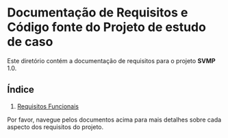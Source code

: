 # Documentação de Requisitos e Código fonte do Projeto de estudo de caso

Este diretório contém a documentação de requisitos para o projeto **SVMP** 1.0.

## Índice

1. [Requisitos Funcionais](./requisitos/requisitos-funcionais.md)

Por favor, navegue pelos documentos acima para mais detalhes sobre cada aspecto dos requisitos do projeto.
